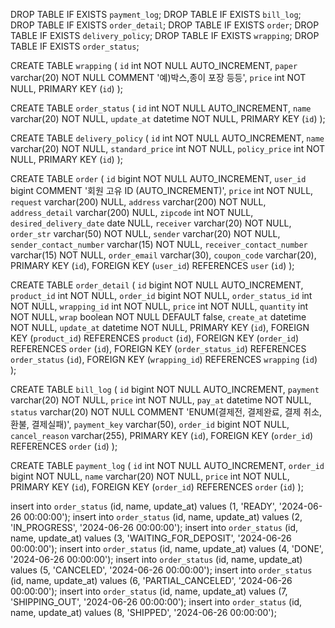 DROP TABLE IF EXISTS `payment_log`;
DROP TABLE IF EXISTS `bill_log`;
DROP TABLE IF EXISTS `order_detail`;
DROP TABLE IF EXISTS `order`;
DROP TABLE IF EXISTS `delivery_policy`;
DROP TABLE IF EXISTS `wrapping`;
DROP TABLE IF EXISTS `order_status`;

CREATE TABLE `wrapping` (
    `id` int NOT NULL AUTO_INCREMENT,
    `paper` varchar(20) NOT NULL COMMENT '예)박스,종이 포장 등등',
    `price` int NOT NULL,
    PRIMARY KEY (`id`)
);

CREATE TABLE `order_status` (
    `id` int NOT NULL AUTO_INCREMENT,
    `name` varchar(20) NOT NULL,
    `update_at` datetime NOT NULL,
    PRIMARY KEY (`id`)
);


CREATE TABLE `delivery_policy` (
    `id` int NOT NULL AUTO_INCREMENT,
    `name` varchar(20) NOT NULL,
    `standard_price` int NOT NULL,
    `policy_price` int NOT NULL,
    PRIMARY KEY (`id`)
);

CREATE TABLE `order` (
    `id` bigint NOT NULL AUTO_INCREMENT,
    `user_id` bigint COMMENT '회원 고유 ID (AUTO_INCREMENT)',
    `price` int NOT NULL,
    `request` varchar(200) NULL,
    `address` varchar(200) NOT NULL,
    `address_detail` varchar(200) NULL,
    `zipcode` int NOT NULL,
    `desired_delivery_date` date NULL,
    `receiver` varchar(20) NOT NULL,
    `order_str` varchar(50) NOT NULL,
    `sender` varchar(20) NOT NULL,
    `sender_contact_number` varchar(15) NOT NULL,
    `receiver_contact_number` varchar(15) NOT NULL,
    `order_email` varchar(30),
    `coupon_code` varchar(20),
    PRIMARY KEY (`id`),
    FOREIGN KEY (`user_id`) REFERENCES `user` (`id`)
);


CREATE TABLE `order_detail` (
    `id` bigint NOT NULL AUTO_INCREMENT,
    `product_id` int NOT NULL,
    `order_id` bigint NOT NULL,
    `order_status_id` int NOT NULL,
    `wrapping_id` int NOT NULL,
    `price` int NOT NULL,
    `quantity` int NOT NULL,
    `wrap` boolean NOT NULL DEFAULT false,
    `create_at` datetime NOT NULL,
    `update_at` datetime NOT NULL,
    PRIMARY KEY (`id`),
    FOREIGN KEY (`product_id`) REFERENCES `product` (`id`),
    FOREIGN KEY (`order_id`) REFERENCES `order` (`id`),
    FOREIGN KEY (`order_status_id`) REFERENCES `order_status` (`id`),
    FOREIGN KEY (`wrapping_id`) REFERENCES `wrapping` (`id`)
);

CREATE TABLE `bill_log` (
    `id` bigint NOT NULL AUTO_INCREMENT,
    `payment` varchar(20) NOT NULL,
    `price` int NOT NULL,
    `pay_at` datetime NOT NULL,
    `status` varchar(20) NOT NULL COMMENT 'ENUM(결제전, 결제완료, 결제 취소, 환불, 결제실패)',
    `payment_key` varchar(50),
	`order_id` bigint NOT NULL,
    `cancel_reason` varchar(255),
    PRIMARY KEY (`id`),
    FOREIGN KEY (`order_id`) REFERENCES `order` (`id`)
);

CREATE TABLE `payment_log` (
    `id` int NOT NULL AUTO_INCREMENT,
    `order_id` bigint NOT NULL,
    `name` varchar(20) NOT NULL,
    `price` int NOT NULL,
    PRIMARY KEY (`id`),
    FOREIGN KEY (`order_id`) REFERENCES `order` (`id`)
);

insert into `order_status` (id, name, update_at) values (1, 'READY', '2024-06-26 00:00:00');
insert into `order_status` (id, name, update_at) values (2, 'IN_PROGRESS', '2024-06-26 00:00:00');
insert into `order_status` (id, name, update_at) values (3, 'WAITING_FOR_DEPOSIT', '2024-06-26 00:00:00');
insert into `order_status` (id, name, update_at) values (4, 'DONE', '2024-06-26 00:00:00');
insert into `order_status` (id, name, update_at) values (5, 'CANCELED', '2024-06-26 00:00:00');
insert into `order_status` (id, name, update_at) values (6, 'PARTIAL_CANCELED', '2024-06-26 00:00:00');
insert into `order_status` (id, name, update_at) values (7, 'SHIPPING_OUT', '2024-06-26 00:00:00');
insert into `order_status` (id, name, update_at) values (8, 'SHIPPED', '2024-06-26 00:00:00');